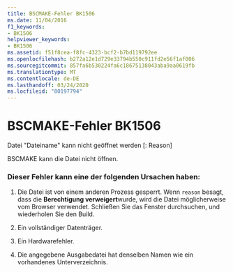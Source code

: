 ```yaml
---
title: BSCMAKE-Fehler BK1506
ms.date: 11/04/2016
f1_keywords:
- BK1506
helpviewer_keywords:
- BK1506
ms.assetid: f51f8cea-f8fc-4323-bcf2-b7bd119792ee
ms.openlocfilehash: b272a12e1d729e33794b550c911fd2e56f1af006
ms.sourcegitcommit: 857fa6b530224fa6c18675138043aba9aa0619fb
ms.translationtype: MT
ms.contentlocale: de-DE
ms.lasthandoff: 03/24/2020
ms.locfileid: "80197794"
---
```

# <a name="bscmake-error-bk1506"></a>BSCMAKE-Fehler BK1506

Datei "Dateiname" kann nicht geöffnet werden [: Reason]

BSCMAKE kann die Datei nicht öffnen.

### <a name="to-fix-by-checking-the-following-possible-causes"></a>Dieser Fehler kann eine der folgenden Ursachen haben:

1. Die Datei ist von einem anderen Prozess gesperrt. Wenn `reason` besagt, dass die **Berechtigung verweigert**wurde, wird die Datei möglicherweise vom Browser verwendet. Schließen Sie das Fenster durchsuchen, und wiederholen Sie den Build.

1. Ein vollständiger Datenträger.

1. Ein Hardwarefehler.

1. Die angegebene Ausgabedatei hat denselben Namen wie ein vorhandenes Unterverzeichnis.
